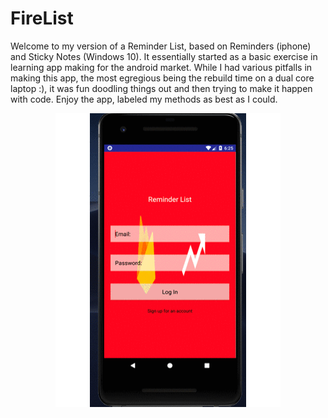 # FireList

Welcome to my version of a Reminder List, based on Reminders (iphone) and Sticky Notes (Windows 10). It essentially started as a basic exercise in learning app making for the android market. While I had various pitfalls in making this app, the most egregious being the rebuild time on a dual core laptop :), it was fun doodling things out and then trying to make it happen with code. Enjoy the app, labeled my methods as best as I could.


<p align="center">
    <img src="FireList.gif" alt="Image" width="360" height="470" />

</p>

